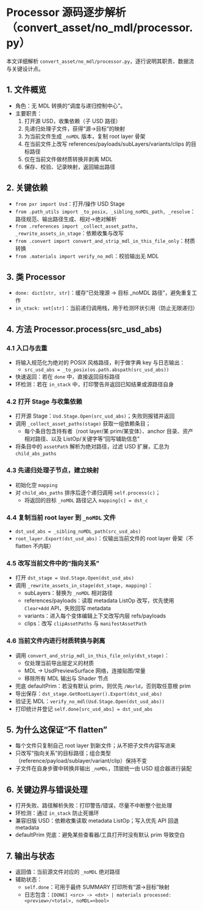 # Processor 源码逐步解析（convert_asset/no_mdl/processor.py）

本文详细解析 `convert_asset/no_mdl/processor.py`，逐行说明其职责、数据流与关键设计点。

## 1. 文件概览
- 角色：无 MDL 转换的“调度与递归控制中心”。
- 主要职责：
  1) 打开源 USD，收集依赖（子 USD 路径）
  2) 先递归处理子文件，获得“源->目标”的映射
  3) 为当前文件生成 `_noMDL` 版本，复制 root layer 骨架
  4) 在当前文件上改写 references/payloads/subLayers/variants/clips 的目标路径
  5) 仅在当前文件做材质转换并剥离 MDL
  6) 保存、校验、记录映射，返回输出路径

## 2. 关键依赖
- `from pxr import Usd`：打开/操作 USD Stage
- `from .path_utils import _to_posix, _sibling_noMDL_path, _resolve`：路径规范、输出路径生成、相对->绝对解析
- `from .references import _collect_asset_paths, _rewrite_assets_in_stage`：依赖收集与改写
- `from .convert import convert_and_strip_mdl_in_this_file_only`：材质转换
- `from .materials import verify_no_mdl`：校验输出无 MDL

## 3. 类 Processor
- `done: dict[str, str]`：缓存“已处理源 -> 目标 _noMDL 路径”，避免重复工作
- `in_stack: set[str]`：当前递归调用栈，用于检测环状引用（防止无限递归）

## 4. 方法 Processor.process(src_usd_abs)

### 4.1 入口与去重
- 将输入规范化为绝对的 POSIX 风格路径，利于做字典 key 与日志输出：
  - `src_usd_abs = _to_posix(os.path.abspath(src_usd_abs))`
- 快速返回：若在 `done` 中，直接返回目标路径
- 环检测：若在 `in_stack` 中，打印警告并返回已知结果或源路径自身

### 4.2 打开 Stage 与收集依赖
- 打开源 Stage：`Usd.Stage.Open(src_usd_abs)`；失败则报错并返回
- 调用 `_collect_asset_paths(stage)` 获取一组依赖条目；
  - 每个条目包含持有者（root layer/某 prim/某变体）、anchor 目录、资产相对路径、以及 ListOp/关键字等“回写辅助信息”
- 将条目中的 `assetPath` 解析为绝对路径，过滤 USD 扩展，汇总为 `child_abs_paths`

### 4.3 先递归处理子节点，建立映射
- 初始化空 `mapping`
- 对 `child_abs_paths` 排序后逐个递归调用 `self.process(c)`；
  - 将返回的目标 `_noMDL` 路径记入 `mapping[c] = dst_c`

### 4.4 复制当前 root layer 到 `_noMDL` 文件
- `dst_usd_abs = _sibling_noMDL_path(src_usd_abs)`
- `root_layer.Export(dst_usd_abs)`：仅输出当前文件的 root layer 骨架（不 flatten 不内联）

### 4.5 改写当前文件中的“指向关系”
- 打开 `dst_stage = Usd.Stage.Open(dst_usd_abs)`
- 调用 `_rewrite_assets_in_stage(dst_stage, mapping)`：
  - subLayers：替换为 `_noMDL` 相对路径
  - references/payloads：读取 metadata ListOp 改写，优先使用 `Clear+Add` API，失败回写 metadata
  - variants：进入每个变体编辑上下文改写内层 refs/payloads
  - clips：改写 `clipAssetPaths` 与 `manifestAssetPath`

### 4.6 当前文件内进行材质转换与剥离
- 调用 `convert_and_strip_mdl_in_this_file_only(dst_stage)`：
  - 仅处理当前导出层定义的材质
  - MDL → UsdPreviewSurface 网络，连接贴图/常量
  - 移除所有 MDL 输出与 Shader 节点
- 兜底 defaultPrim：若没有默认 prim，则优先 `/World`，否则取任意根 prim
- 导出保存：`dst_stage.GetRootLayer().Export(dst_usd_abs)`
- 验证无 MDL：`verify_no_mdl(Usd.Stage.Open(dst_usd_abs))`
- 打印统计并登记 `self.done[src_usd_abs] = dst_usd_abs`

## 5. 为什么这保证“不 flatten”
- 每个文件只复制自己 root layer 到新文件；从不把子文件内容写进来
- 只改写“指向关系”的目标路径；组合类型（reference/payload/sublayer/variant/clip）保持不变
- 子文件在自身步骤中转换并输出 `_noMDL`，顶层统一由 USD 组合器进行装配

## 6. 关键边界与错误处理
- 打开失败、路径解析失败：打印警告/错误，尽量不中断整个批处理
- 环检测：通过 `in_stack` 防止死循环
- 兼容旧版 USD：依赖收集读取 metadata ListOp；写入优先 API 回退 metadata
- defaultPrim 兜底：避免某些查看器/工具打开时没有默认 prim 导致空白

## 7. 输出与状态
- 返回值：当前源文件对应的 `_noMDL` 绝对路径
- 辅助状态：
  - `self.done`：可用于最终 SUMMARY 打印所有“源->目标”映射
  - 日志包含：`[DONE] <src> -> <dst> | materials processed: <preview>/<total>, noMDL=<bool>`
